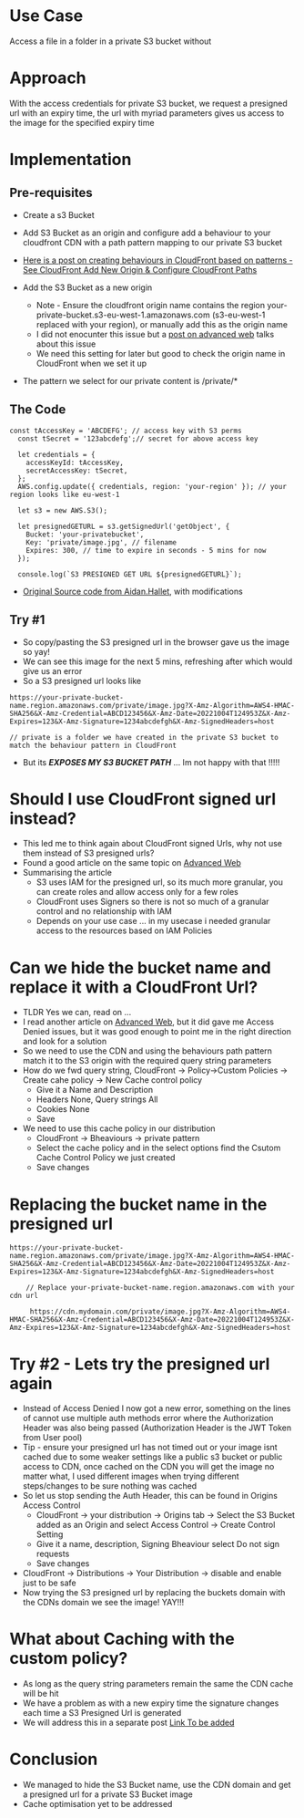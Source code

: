 # Use Case
Access a file in a folder in a private S3 bucket without

# Approach
With the access credentials for private S3 bucket, we request a presigned url with an expiry time, the url with myriad parameters gives us access to the image for the specified expiry time 

# Implementation
 ## Pre-requisites
- Create a s3 Bucket 
- Add S3 Bucket as an origin and configure add a behaviour to your cloudfront CDN with a path pattern mapping to our private S3 bucket 
- [Here is a post on creating behaviours in CloudFront based on patterns - See CloudFront Add New Origin
 & Configure CloudFront Paths](https://github.com/amythical/aws/blob/main/cloudfront/cloudfront-serve-private-content-only-to-logged-in-users-s3.md)
- Add the S3 Bucket as a new origin
    - Note - Ensure the cloudfront origin name contains the region your-private-bucket.s3-eu-west-1.amazonaws.com (s3-eu-west-1 replaced with your region), or manually add this as the origin name
    - I did not enocunter this issue but a [post on advanced web](https://advancedweb.hu/how-to-use-s3-signed-urls-with-cloudfront/) talks about this issue
    - We need this setting for later but good to check the origin name in CloudFront when we set it up

- The pattern we select for our private content is /private/* 

## The Code
```
const tAccessKey = 'ABCDEFG'; // access key with S3 perms
  const tSecret = '123abcdefg';// secret for above access key

  let credentials = {
    accessKeyId: tAccessKey,
    secretAccessKey: tSecret,
  };
  AWS.config.update({ credentials, region: 'your-region' }); // your region looks like eu-west-1

  let s3 = new AWS.S3();

  let presignedGETURL = s3.getSignedUrl('getObject', {
    Bucket: 'your-privatebucket',
    Key: 'private/image.jpg', // filename
    Expires: 300, // time to expire in seconds - 5 mins for now
  });

  console.log(`S3 PRESIGNED GET URL ${presignedGETURL}`);
```
- [ Original Source code from Aidan.Hallet](https://medium.com/@aidan.hallett/securing-aws-s3-uploads-using-presigned-urls-aa821c13ae8d), with modifications

## Try #1
- So copy/pasting the S3 presigned url in the browser gave us the image so yay!
- We can see this image for the next 5 mins, refreshing after which would give us an error
- So a S3 presigned url looks like 
```
https://your-private-bucket-name.region.amazonaws.com/private/image.jpg?X-Amz-Algorithm=AWS4-HMAC-SHA256&X-Amz-Credential=ABCD123456&X-Amz-Date=20221004T124953Z&X-Amz-Expires=123&X-Amz-Signature=1234abcdefgh&X-Amz-SignedHeaders=host

// private is a folder we have created in the private S3 bucket to match the behaviour pattern in CloudFront
```
- But its _**EXPOSES MY S3 BUCKET PATH**_ ... Im not  happy with that !!!!!

# Should I use CloudFront signed url instead?
- This led me to think again about CloudFront signed Urls, why not use them instead of S3 presigned urls?
- Found a good article on the same topic on [Advanced Web](https://advancedweb.hu/the-differences-between-s3-and-cloudfront-signed-urls/)
- Summarising the article
    - S3 uses IAM for the presigned url, so its much more granular, you can create roles and allow access only for a few roles
    - CloudFront uses Signers so there is not so much of a granular control and no relationship with IAM
    - Depends on your use case ... in my usecase i needed granular access to the resources based on IAM Policies 

# Can we hide the bucket name and replace it with a CloudFront Url?
- TLDR Yes we can, read on ...
- I read another article on [Advanced Web](https://advancedweb.hu/how-to-use-s3-signed-urls-with-cloudfront/), but it did gave me Access Denied issues, but it was good enough to point me in the right direction and look for a solution
- So we need to use the CDN and using the behaviours path pattern match it to the S3 origin with the required query string parameters 
- How do we fwd query string, CloudFront -> Policy->Custom Policies -> Create cahe policy -> New Cache control policy 
    - Give it a Name and Description
    - Headers None, Query strings All
    - Cookies None
    - Save
- We need to use this cache policy in our distribution
    - CloudFront -> Bheaviours -> private pattern
    - Select the cache policy and in the select options find the Csutom Cache Control Policy we just created
    - Save changes

# Replacing the bucket name in the presigned url
```
https://your-private-bucket-name.region.amazonaws.com/private/image.jpg?X-Amz-Algorithm=AWS4-HMAC-SHA256&X-Amz-Credential=ABCD123456&X-Amz-Date=20221004T124953Z&X-Amz-Expires=123&X-Amz-Signature=1234abcdefgh&X-Amz-SignedHeaders=host  

    // Replace your-private-bucket-name.region.amazonaws.com with your cdn url
    
     https://cdn.mydomain.com/private/image.jpg?X-Amz-Algorithm=AWS4-HMAC-SHA256&X-Amz-Credential=ABCD123456&X-Amz-Date=20221004T124953Z&X-Amz-Expires=123&X-Amz-Signature=1234abcdefgh&X-Amz-SignedHeaders=host  
``` 
# Try #2 - Lets try the presigned url again
- Instead of Access Denied I now got a new error, something on the lines of cannot use multiple auth methods error where the Authorization Header was also being passed (Authorization Header is the JWT Token from User pool)
- Tip - ensure your presigned url has not timed out or your image isnt cached due to some weaker settings like a public s3 bucket or public access to CDN, once cached on the CDN you will get the image no matter what, I used different images when trying different steps/changes to be sure nothing was cached 
- So let us stop sending the Auth Header, this can be found in Origins Access Control
    - CloudFront -> your distribution -> Origins tab -> Select the S3 Bucket added as an Origin and select Access Control -> Create Control Setting
    - Give it a name, description, Signing Bheaviour select Do not sign requests
    - Save changes
- CloudFront -> Distributions -> Your Distribution -> disable and enable just to be safe
- Now trying the S3 presigned url by replacing the buckets domain with the CDNs domain we see the image! YAY!!!

# What about Caching with the custom policy?
- As long as the query string parameters remain the same the CDN cache will be hit
- We have a problem as with a new expiry time the signature changes each time a S3 Presigned Url is generated
- We will address this in a separate post [Link To be added]()

# Conclusion
 - We managed to hide the S3 Bucket name, use the CDN domain and get a presigned url for a private S3 Bucket image
 - Cache optimisation yet to be addressed

